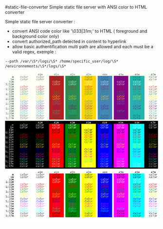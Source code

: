 #static-file-converter
Simple static file server with ANSI color to HTML converter

Simple static file server converter :
 - convert ANSI code color like '\033[31m;' to HTML ( foreground and background color only)
 - convert authorized_path detected in content to hyperlink
 - allow basic authentification
 multi path are allowed and each  must be a valid regex, exemple :
 ``` 
 --path /var/\S*/logs/\S* /home/specific_user/log/\S* /environnements/\S*/logs/\S*
 ``` 

![alt tag](https://github.com/indentfree/static-file-converter/blob/master/expected_ansi_html.png)


